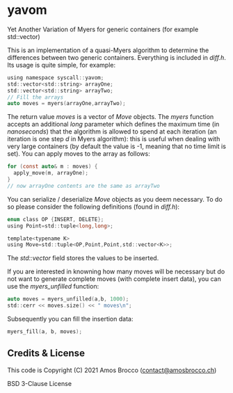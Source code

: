 # yavom
Yet Another Variation of Myers for generic containers (for example std::vector)

This is an implementation of a quasi-Myers algorithm to determine the differences between two generic containers.
Everything is included in *diff.h*. Its usage is quite simple, for example:
```c
using namespace syscall::yavom;
std::vector<std::string> arrayOne;
std::vector<std::string> arrayTwo;
// Fill the arrays
auto moves = myers(arrayOne,arrayTwo);
```
The return value *moves* is a vector of *Move* objects. The *myers* function accepts an additional *long* parameter which defines the maximum
time (in *nanoseconds*) that the algorithm is allowed to spend at each iteration (an iteration is one step *d* in Myers algorithm): this is
useful when dealing with very large containers (by default the value is -1, meaning that no time limit is set).
You can apply moves to the array as follows:
```c
for (const auto& m : moves) {
  apply_move(m, arrayOne);
}
// now arrayOne contents are the same as arrayTwo
```
You can serialize / deserialize *Move* objects as you deem necessary. To do so please consider the following definitions (found in *diff.h*):
```c
enum class OP {INSERT, DELETE};
using Point=std::tuple<long,long>;

template<typename K>
using Move=std::tuple<OP,Point,Point,std::vector<K>>;
```
The *std::vector<K>* field stores the values to be inserted.

If you are interested in knowning how many moves will be necessary but do not want to generate complete moves (with complete insert data), you can
use the *myers_unfilled* function:
```c
auto moves = myers_unfilled(a,b, 1000);
std::cerr << moves.size() << " moves\n";
``` 
Subsequently you can fill the insertion data:
```c
myers_fill(a, b, moves);
```

## Credits & License
This code is Copyright (C) 2021 Amos Brocco (contact@amosbrocco.ch)

BSD 3-Clause License
